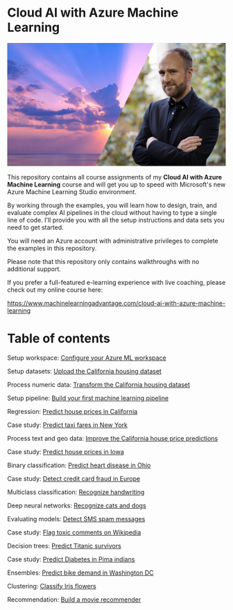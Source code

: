# Cloud AI with Azure Machine Learning

![Cloud AI with Azure Machine Learning](./assets/CLA.jpg)

This repository contains all course assignments of my **Cloud AI with Azure Machine Learning** course and will get you up to speed with Microsoft's new Azure Machine Learning Studio environment.

By working through the examples, you will learn how to design, train, and evaluate complex AI pipelines in the cloud without having to type a single line of code. I'll provide you with all the setup instructions and data sets you need to get started.

You will need an Azure account with administrative privileges to complete the examples in this repository.

Please note that this repository only contains walkthroughs with no additional support. 

If you prefer a full-featured e-learning experience with live coaching, please check out my online course here:

https://www.machinelearningadvantage.com/cloud-ai-with-azure-machine-learning


# Table of contents

Setup workspace: [Configure your Azure ML workspace](./SetupML)

Setup datasets: [Upload the California housing dataset](./SetupDatasets)

Process numeric data: [Transform the California housing dataset](./NumericData)

Setup pipeline: [Build your first machine learning pipeline](./SetupPipeline)

Regression: [Predict house prices in California](./Regression/CaliforniaHousing)

Case study: [Predict taxi fares in New York](./Regression/NewYorkTaxis)

Process text and geo data: [Improve the California house price predictions](./Regression/CaliforniaHousing2)

Case study: [Predict house prices in Iowa](./Regression/IowaHousing)

Binary classification: [Predict heart disease in Ohio](./BinaryClassification/HeartDiseasePrediction)

Case study: [Detect credit card fraud in Europe](./BinaryClassification/FraudDetection)

Multiclass classification: [Recognize handwriting](./MulticlassClassification/DigitRecognition)

Deep neural networks: [Recognize cats and dogs](./NeuralNetworks/CatDogDetection)

Evaluating models: [Detect SMS spam messages](./BinaryClassification/SpamDetection)

Case study: [Flag toxic comments on Wikipedia](./MulticlassClassification/FlagToxicComments)

Decision trees: [Predict Titanic survivors](./BinaryClassification/TitanicPrediction)

Case study: [Predict Diabetes in Pima indians](./BinaryClassification/DiabetesDetection)

Ensembles: [Predict bike demand in Washington DC](./Regression/BikeDemandPrediction)

Clustering: [Classify Iris flowers](./Clustering/IrisFlower)

Recommendation: [Build a movie recommender](./Recommendation/MovieRecommender)
